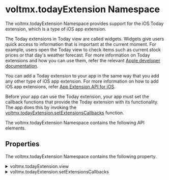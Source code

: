                              


voltmx.todayExtension Namespace
=============================

The voltmx.todayExtension Namespace provides support for the iOS Today extension, which is a type of iOS app extension.

The Today extensions in Today view are called widgets. Widgets give users quick access to information that is important at the current moment. For example, users open the Today view to check items such as current stock prices or that day's weather forecast. For more information on Today extensions and how you can use them, refer the relevant [Apple developer documentation](https://developer.apple.com/library/archive/documentation/General/Conceptual/ExtensibilityPG/Today.html#//apple_ref/doc/uid/TP40014214-CH11-SW1).

You can add a Today extension to your app in the same way that you add any other type of iOS app extension. For more information on how to add iOS app extensions, refer [App Extension API for iOS](../../../Iris/iris_api_dev_guide/content/app-extension-ios.md).

Before your app can use the Today extension, your app must set the callback functions that provide the Today extension with its functionality. The app does this by invoking the [voltmx.todayExtension.setExtensionsCallbacks](#setExtensionsCallbacks) function.

The voltmx.todayExtension Namespace contains the following API elements.

Properties
----------

The voltmx.todayExtension Namespace contains the following property.

<details close markdown="block"><summary>voltmx.todayExtension.view</summary>

* * *

Stores the current extension view.

### Syntax

```

voltmx.todayExtension.view;
```

**Example**

```

//Sample code  
var myView = voltmx.todayExtension.view;
myView.addSubView(button);
```

### Type

UIView

### Read/Write

Read only

### Platform Availability

*   iOS

Functions
---------

The voltmx.todayExtension Namespace contains the following function.

</details>
<details close markdown="block"><summary>voltmx.todayExtension.setExtensionsCallbacks</summary>

* * *

Sets a Today extension with callbacks for app extension state changes.

### Syntax

```

voltmx.todayExtension.setExtensionsCallbacks(  
    callbackEvents);
```

### Input Parameters

callbackEvents

Contains an object with key-value pairs where the key specifies the extension state and the value is a callback function. The possible keys of this parameter are as follows.  

| Key | Description |
| --- | --- |
| loadView | Loads a view that the controller manages. |
| viewDidLoad | The view's controller was loaded into the memory. |
| viewDidAppear | A view was just displayed. |
| viewWillAppear | A view is about to be displayed. |
| viewDidDisappear | A view was just removed from the view hierarchy. |
| viewWillDisappear | A view is about to be removed from the view hierarchy. |
| widgetPerformUpdate | The system calls this key at opportune times for the widget to update its state; both when the Notification Center is visible as well as when the Notification Center is in the background. |
| widgetActiveDisplayModeDidChangeWithMaximumSize | Called when the active display mode changes. It has the following arguments: displayMode. It can take two values: NCWidgetDisplayModeCompact and NCWidgetDisplayModeExpanded. NSValue. It contains one value: CGSizeValue. |

**Example**

```
//Sample Code 
function loadViewSample() {
    //native bindings code
}

function viewDidLoadSample() {
    //native bindings code
}

function viewWillAppearSample() {
    //native bindings code
}

function viewDidAppearSample() {
    //native bindings code
}

function viewWillDisappearSample() {
    //native bindings code
}

function viewDidDisappearSample() {
    //native bindings code
}

function widgetPerformUpdateSample() {
    //native bindings code
    return NCUpdateResult;
}

function widgetActiveDisplayModeDidChangeWithMaximumSizeSample(var vardisplayMode,
    var maxsize) {
    var preferredContentSize;
    if (activeDisplayMode == NCWidgetDisplayModeCompact) {
        preferredContentSize = {
            width: maxsize.CGSizeValue.width,
            height: 300
        };
    } else {
        preferredContentSize = {
            width: maxsize.CGSizeValue.width,
            height: 800
        };
    }
    return preferredContentSize;
}
//Setting Extensions Callbacks: Example 1voltmx. todayExtension.setExtensionsCallbacks(
{
    "loadView": loadViewSample,
    "viewDidLoad": viewDidLoadSample,
    "viewWillAppear": viewWillAppearSample,
    "viewDidAppear": viewDidAppearSample,
    "viewWillDisappear": viewWillDisappearSample,
    "viewDidDisappear": viewDidDisappearSample,
    "widgetPerformUpdate": widgetPerformUpdateSample,
    "widgetActiveDisplayModeDidChangeWithMaximumSize": widgetActiveDisplayModeDidChangeWithMaximumSizeSample
}); //Setting Extensions Callbacks: Example 2var callbackEvents={
viewDidLoad: function() {
    var myView = voltmx.todayExtension.view;
    myView.addSubView(button);
}
};
voltmx.todayExtension.setExtensionsCallbacks(callbackEvents);
//end of code
```

### Return Values

None

### Platform Availability

*   iOS

![](resources/prettify/onload.png)
</details>